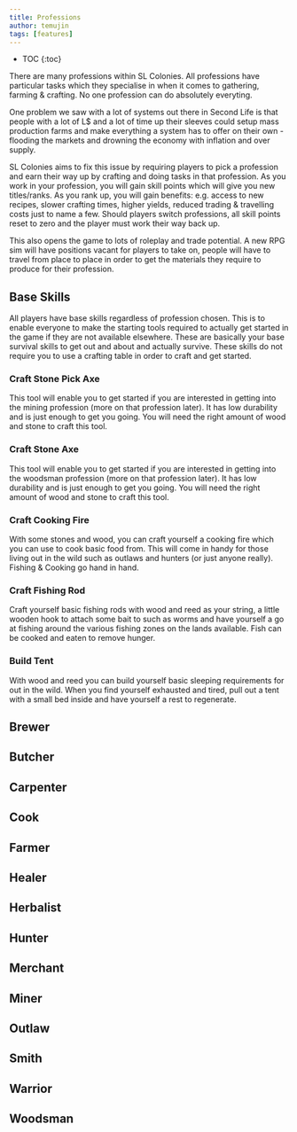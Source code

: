 ```yaml
---
title: Professions
author: temujin
tags: [features]
---
```

* TOC
{:toc}

There are many professions within SL Colonies. All professions have particular tasks which they specialise in when it comes to gathering, farming & crafting. No one profession can do absolutely everyting.

One problem we saw with a lot of systems out there in Second Life is that people with a lot of L$ and a lot of time up their sleeves could setup mass production farms and make everything a system has to offer on their own - flooding the markets and drowning the economy with inflation and over supply.

SL Colonies aims to fix this issue by requiring players to pick a profession and earn their way up by crafting and doing tasks in that profession. As you work in your profession, you will gain skill points which will give you new titles/ranks. As you rank up, you will gain benefits: e.g. access to new recipes, slower crafting times, higher yields, reduced trading & travelling costs just to name a few. 
Should players switch professions, all skill points reset to zero and the player must work their way back up.

This also opens the game to lots of roleplay and trade potential. A new RPG sim will have positions vacant for players to take on, people will have to travel from place to place in order to get the materials they require to produce for their profession.

## Base Skills
All players have base skills regardless of profession chosen. This is to enable everyone to make the starting tools required to actually get started in the game if they are not available elsewhere. These are basically your base survival skills to get out and about and actually survive. These skills do not require you to use a crafting table in order to craft and get started.

### Craft Stone Pick Axe
This tool will enable you to get started if you are interested in getting into the mining profession (more on that profession later). It has low durability and is just enough to get you going. You will need the right amount of wood and stone to craft this tool.

### Craft Stone Axe
This tool will enable you to get started if you are interested in getting into the woodsman profession (more on that profession later). It has low durability and is just enough to get you going. You will need the right amount of wood and stone to craft this tool.

### Craft Cooking Fire
With some stones and wood, you can craft yourself a cooking fire which you can use to cook basic food from. This will come in handy for those living out in the wild such as outlaws and hunters (or just anyone really). Fishing & Cooking go hand in hand.

### Craft Fishing Rod
Craft yourself basic fishing rods with wood and reed as your string, a little wooden hook to attach some bait to such as worms and have yourself a go at fishing around the various fishing zones on the lands available. Fish can be cooked and eaten to remove hunger. 

### Build Tent
With wood and reed you can build yourself basic sleeping requirements for out in the wild. When you find yourself exhausted and tired, pull out a tent with a small bed inside and have yourself a rest to regenerate.

## Brewer

## Butcher

## Carpenter

## Cook

## Farmer

## Healer

## Herbalist

## Hunter

## Merchant

## Miner

## Outlaw

## Smith

## Warrior

## Woodsman